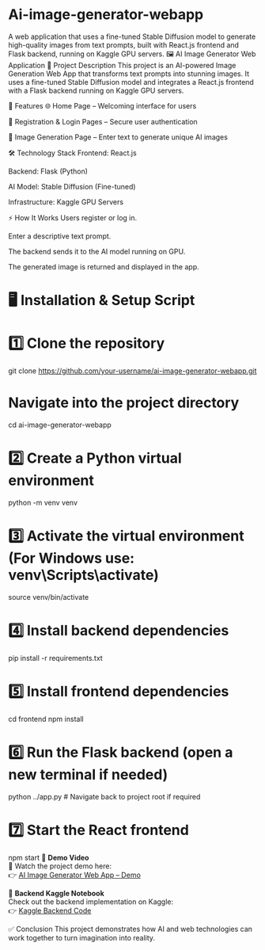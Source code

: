 # Ai-image-generator-webapp
A web application that uses a fine-tuned Stable Diffusion model to generate high-quality images from text prompts, built with React.js frontend and Flask backend, running on Kaggle GPU servers.
🖼️ AI Image Generator Web Application
📌 Project Description
This project is an AI-powered Image Generation Web App that transforms text prompts into stunning images.
It uses a fine-tuned Stable Diffusion model and integrates a React.js frontend with a Flask backend running on Kaggle GPU servers.

🚀 Features
🌐 Home Page – Welcoming interface for users

🔐 Registration & Login Pages – Secure user authentication

🎨 Image Generation Page – Enter text to generate unique AI images

🛠️ Technology Stack
Frontend: React.js

Backend: Flask (Python)

AI Model: Stable Diffusion (Fine-tuned)

Infrastructure: Kaggle GPU Servers

⚡ How It Works
Users register or log in.

Enter a descriptive text prompt.

The backend sends it to the AI model running on GPU.

The generated image is returned and displayed in the app.

# 🖥️ Installation & Setup Script

# 1️⃣ Clone the repository
git clone https://github.com/your-username/ai-image-generator-webapp.git

# Navigate into the project directory
cd ai-image-generator-webapp

# 2️⃣ Create a Python virtual environment
python -m venv venv

# 3️⃣ Activate the virtual environment (For Windows use: venv\Scripts\activate)
source venv/bin/activate

# 4️⃣ Install backend dependencies
pip install -r requirements.txt

# 5️⃣ Install frontend dependencies
cd frontend
npm install

# 6️⃣ Run the Flask backend (open a new terminal if needed)
python ../app.py  # Navigate back to project root if required

# 7️⃣ Start the React frontend
npm start
🎥 **Demo Video**  
📌 Watch the project demo here:  
👉 [AI Image Generator Web App – Demo](https://drive.google.com/file/d/13pSPvWUEW63T5rtBhfEO1cMZCFNQ4IIB/view?usp=sharing)

🔗 **Backend Kaggle Notebook**  
Check out the backend implementation on Kaggle:  
👉 [Kaggle Backend Code](https://www.kaggle.com/code/shivashankar2445/minor-backend)


✅ Conclusion
This project demonstrates how AI and web technologies can work together to turn imagination into reality.

